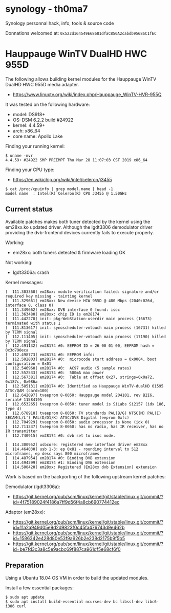 # synology - th0ma7
Synology personnal hack, info, tools &amp; source code

Donnations welcomed at: `0x522d164549E68681dfaC850A2cabdb95686C1fEC`

# Hauppauge WinTV DualHD HWC 955D
The following allows building kernel modules for the Hauppauge WinTV DualHD HWC 955D media adapter.
* https://www.linuxtv.org/wiki/index.php/Hauppauge_WinTV-HVR-955Q

It was tested on the following hardware:
* model: DS918+
* OS: DSM 6.2.2 build #24922
* kernel: 4.4.59+
* arch: x86_64
* core name: Apollo Lake

Finding your running kernel:
```
$ uname -mvr
4.4.59+ #24922 SMP PREEMPT Thu Mar 28 11:07:03 CST 2019 x86_64
```

Finding your CPU type:
* https://en.wikichip.org/wiki/intel/celeron/j3455
```
$ cat /proc/cpuinfo | grep model.name | head -1
model name	: Intel(R) Celeron(R) CPU J3455 @ 1.50GHz
```

## Current status
Available patches makes both tuner detected by the kernel using the em28xx.ko updated driver.  Although the lgdt3306 demodulator driver providing the dvb-frontend devices currently fails to execute properly.

Working:
- em28xx: both tuners detected & firmware loading OK

Not working:
- lgdt3306a: crash

Kernel messages:
```
[  111.303360] em28xx: module verification failed: signature and/or required key missing - tainting kernel
[  111.329661] em28xx: New device HCW 955D @ 480 Mbps (2040:026d, interface 0, class 0)
[  111.349662] em28xx: DVB interface 0 found: isoc
[  111.363480] em28xx: chip ID is em28174
[  111.442270] init: pkg-WebStation-userdir main process (16673) terminated with status 1
[  111.813617] init: synoscheduler-vmtouch main process (16731) killed by TERM signal
[  112.111405] init: synoscheduler-vmtouch main process (17190) killed by TERM signal
[  112.491132] em28174 #0: EEPROM ID = 26 00 01 00, EEPROM hash = 0x3d790eca
[  112.498773] em28174 #0: EEPROM info:
[  112.502803] em28174 #0: 	microcode start address = 0x0004, boot configuration = 0x01
[  112.546960] em28174 #0: 	AC97 audio (5 sample rates)
[  112.552533] em28174 #0: 	500mA max power
[  112.567381] em28174 #0: 	Table at offset 0x27, strings=0x0a72, 0x187c, 0x086a
[  112.585131] em28174 #0: Identified as Hauppauge WinTV-dualHD 01595 ATSC/QAM (card=100)
[  112.642097] tveeprom 8-0050: Hauppauge model 204101, rev B2I6, serial# 11584195
[  112.653265] tveeprom 8-0050: tuner model is SiLabs Si2157 (idx 186, type 4)
[  112.678918] tveeprom 8-0050: TV standards PAL(B/G) NTSC(M) PAL(I) SECAM(L/L') PAL(D/D1/K) ATSC/DVB Digital (eeprom 0xfc)
[  112.704929] tveeprom 8-0050: audio processor is None (idx 0)
[  112.711337] tveeprom 8-0050: has no radio, has IR receiver, has no IR transmitter
[  112.740915] em28174 #0: dvb set to isoc mode.

[  114.300952] usbcore: registered new interface driver em28xx
[  114.464030] usb 1-3: ep 0x81 - rounding interval to 512 microframes, ep desc says 800 microframes
[  114.487954] em28174 #0: Binding DVB extension
[  114.494299] em28174 #1: Binding DVB extension
[  114.500420] em28xx: Registered (Em28xx dvb Extension) extension
```
Work is based on the backporting of the following upstream kernel patches:

Demodulator (lgdt3306a):
* https://git.kernel.org/pub/scm/linux/kernel/git/stable/linux.git/commit/?id=4f75189024f4186a7ff9d56f4a8cb690774412ec

Adaptor (em28xx):
* https://git.kernel.org/pub/scm/linux/kernel/git/stable/linux.git/commit/?id=11a2a949d05e9d2d9823f0c45fa476743d9e462b
* https://git.kernel.org/pub/scm/linux/kernel/git/stable/linux.git/commit/?id=1586342e428d80e53f9a926b2e238d2175b9f5b5
* https://git.kernel.org/pub/scm/linux/kernel/git/stable/linux.git/commit/?id=be7fd3c3a8c5e9acbc69f887ca961df5e68cf6f0

## Preparation
Using a Ubuntu 18.04 OS VM in order to build the updated modules.

Install a few essential packages:
```
$ sudo apt update
$ sudo apt install build-essential ncurses-dev bc libssl-dev libc6-i386 curl
```

